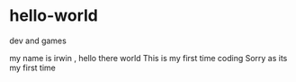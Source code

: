 # hello-world
dev and games

my name is irwin , hello there world
This is my first time coding 
Sorry as its my first time
